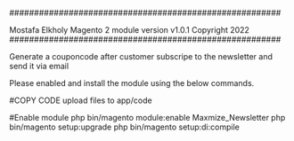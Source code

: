 #######################################################

 Mostafa Elkholy
 Magento 2 module version v1.0.1
 Copyright 2022 
#######################################################

Generate a couponcode after customer subscripe to the newsletter and send it via email

Please enabled and install the module using the below commands.

#COPY CODE
upload files to app/code

#Enable module 
php bin/magento module:enable Maxmize_Newsletter
php bin/magento setup:upgrade
php bin/magento setup:di:compile

